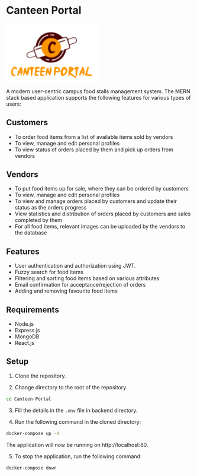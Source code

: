 # Canteen Portal

<img src="mern.png" width="250"/>

A modern user-centric campus food stalls management system. The MERN stack based application supports the following features for various types of users:

## Customers

* To order food items from a list of available items sold by vendors
* To view, manage and edit personal profiles
* To view status of orders placed by them and pick up orders from vendors

## Vendors

* To put food items up for sale, where they can be ordered by customers
* To view, manage and edit personal profiles
* To view and manage orders placed by customers and update their status as the orders progress
* View statistics and distribution of orders placed by customers and sales completed by them
* For all food items, relevant images can be uploaded by the vendors to the database

## Features

* User authentication and authorization using JWT.
* Fuzzy search for food items
* Filtering and sorting food items based on various attributes
* Email confirmation for acceptance/rejection of orders
* Adding and removing favourite food items

## Requirements

* Node.js
* Express.js
* MongoDB
* React.js

## Setup

1. Clone the repository.

2. Change directory to the root of the repository.
```bash
cd Canteen-Portal
```

3. Fill the details in the `.env` file in backend directory.

4. Run the following command in the cloned directory:
```bash
docker-compose up -d
```
The application will now be running on http://localhost:80.

5. To stop the application, run the following command:
```bash
docker-compose down
```
